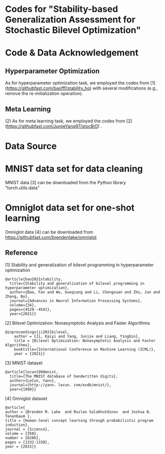 # Codes for "Stability-based Generalization Assessment for Stochastic Bilevel Optimization"

# Code & Data Acknowledgement

## Hyperparameter Optimization

As for hyperparameter optimization task, we employed the codes from [1] (https://githubfast.com/baofff/stability_ho) with several modifications (e.g., remove the re-initialization operation).

## Meta Learning

(2) As for meta learning task, we employed the codes from [2] (https://githubfast.com/JunjieYang97/stocBiO) .



# Data Source

# MNIST data set for data cleaning 

MNIST data [3] can be downloaded from the Python library "torch.utils.data"

# Omniglot data set for one-shot learning

Omniglot data [4] can be downloaded from https://githubfast.com/brendenlake/omniglot



## Reference

[1] Stability and generalization of bilevel programming in hyperparameter optimization

```
@article{bao2021stability,
  title={Stability and generalization of bilevel programming in hyperparameter optimization},
  author={Bao, Fan and Wu, Guoqiang and Li, Chongxuan and Zhu, Jun and Zhang, Bo},
  journal={Advances in Neural Information Processing Systems},
  volume={34},
  pages={4529--4541},
  year={2021}}
```

[2] Bilevel Optimization: Nonasymptotic Analysis and Faster Algorithms

```
@inproceedings{ji2021bilevel,
	author = {Ji, Kaiyi and Yang, Junjie and Liang, Yingbin},
	title = {Bilevel Optimization: Nonasymptotic Analysis and Faster Algorithms},
	booktitle={International Conference on Machine Learning (ICML)},
	year = {2021}}
```

[3]  MNIST dataset

```
@article{lecun1998mnist,
  title={The MNIST database of handwritten digits},
  author={LeCun, Yann},
  journal={http://yann. lecun. com/exdb/mnist/},
  year={1998}}
```

[4]  Omniglot dataset

```
@article{
author = {Brenden M. Lake  and Ruslan Salakhutdinov  and Joshua B. Tenenbaum },
title = {Human-level concept learning through probabilistic program induction},
journal = {Science},
volume = {350},
number = {6266},
pages = {1332-1338},
year = {2015}}
```

